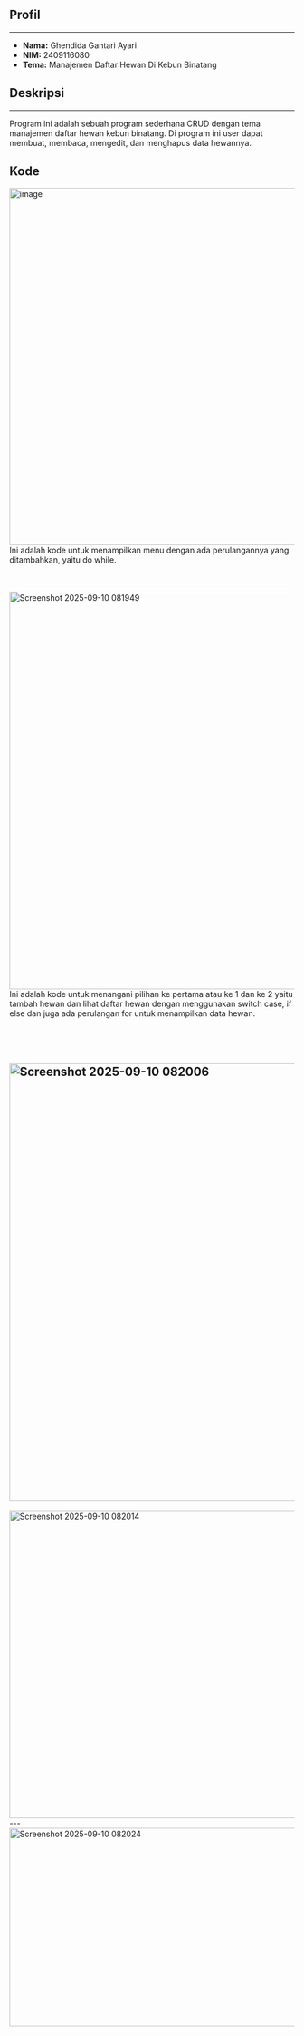 ## Profil
---
- **Nama:** Ghendida Gantari Ayari
- **NIM:** 2409116080
- **Tema:** Manajemen Daftar Hewan Di Kebun Binatang

## Deskripsi
---
Program ini adalah sebuah program sederhana CRUD dengan tema manajemen daftar hewan kebun binatang. Di program ini user dapat membuat, membaca, mengedit, dan menghapus data hewannya.


## Kode

<img width="711" height="630" alt="image" src="https://github.com/user-attachments/assets/5f7be325-c0c7-4454-adbb-7d049a773bc4" /> 
<br>
Ini adalah kode untuk menampilkan menu dengan ada perulangannya yang ditambahkan, yaitu do while.

<br><br>
<img width="816" height="701" alt="Screenshot 2025-09-10 081949" src="https://github.com/user-attachments/assets/5b332244-81d9-4585-afaf-ad16db96fb33" />
<br>
Ini adalah kode untuk menangani pilihan ke pertama atau ke 1 dan ke 2 yaitu tambah hewan dan lihat daftar hewan dengan menggunakan switch case, if else dan juga ada perulangan for untuk menampilkan data hewan.

<br><br>
<img width="1036" height="771" alt="Screenshot 2025-09-10 082006" src="https://github.com/user-attachments/assets/e18a84f6-030b-4804-9608-971c4bbfd3be" />
---
<img width="709" height="543" alt="Screenshot 2025-09-10 082014" src="https://github.com/user-attachments/assets/12bb9b31-4751-4267-978f-550ef6ba29aa" />
---
<img width="737" height="350" alt="Screenshot 2025-09-10 082024" src="https://github.com/user-attachments/assets/7fcd2f2c-82f1-4924-895e-6c920846ece7" />
